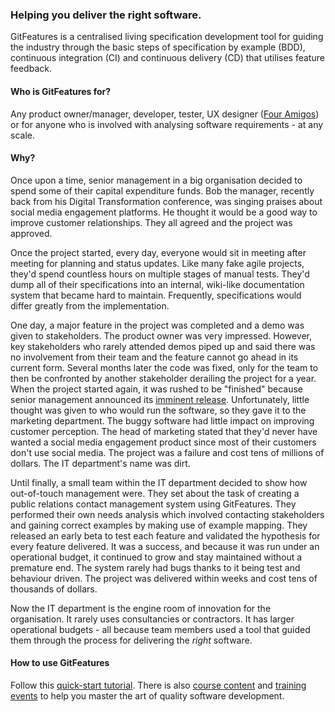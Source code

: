 ### Helping you deliver the right software.
GitFeatures is a centralised living specification development tool for guiding the industry through the basic steps of specification by example (BDD), continuous integration (CI) and continuous delivery (CD) that utilises feature feedback.

#### Who is GitFeatures for?
Any product owner/manager, developer, tester, UX designer ([Four Amigos](https://medium.com/@daviddenham07/ux-the-fourth-amigo-63d10f506908)) or for anyone who is involved with analysing software requirements - at any scale.

#### Why?
Once upon a time, senior management in a big organisation decided to spend some of their capital expenditure funds. Bob the manager, recently back from his Digital Transformation conference, was singing praises about social media engagement platforms. He thought it would be a good way to improve customer relationships. They all agreed and the project was approved.

Once the project started, every day, everyone would sit in meeting after meeting for planning and status updates. Like many fake agile projects, they'd spend countless hours on multiple stages of manual tests. They'd dump all of their specifications into an internal, wiki-like documentation system that became hard to maintain. Frequently, specifications would differ greatly from the implementation. 

One day, a major feature in the project was completed and a demo was given to stakeholders. The product owner was very impressed. However, key stakeholders who rarely attended demos piped up and said there was no involvement from their team and the feature cannot go ahead in its current form. Several months later the code was fixed, only for the team to then be confronted by another stakeholder derailing the project for a year. When the project started again, it was rushed to be "finished" because senior management announced its [imminent release](https://www.youtube.com/watch?v=5p8wTOr8AbU). Unfortunately, little thought was given to who would run the software, so they gave it to the marketing department. The buggy software had little impact on improving customer perception. The head of marketing stated that they'd never have wanted a social media engagement product since most of their customers don't use social media. The project was a failure and cost tens of millions of dollars. The IT department's name was dirt.

Until finally, a small team within the IT department decided to show how out-of-touch management were. They set about the task of creating a public relations contact management system using GitFeatures. They performed their own needs analysis which involved contacting stakeholders and gaining correct examples by making use of example mapping. They released an early beta to test each feature and validated the hypothesis for every feature delivered. It was a success, and because it was run under an operational budget, it continued to grow and stay maintained without a premature end. The system rarely had bugs thanks to it being test and behaviour driven. The project was delivered within weeks and cost tens of thousands of dollars.  

Now the IT department is the engine room of innovation for the organisation. It rarely uses consultancies or contractors. It has larger operational budgets - all because team members used a tool that guided them through the process for delivering the *right* software.


#### How to use GitFeatures
Follow this [quick-start tutorial](https://gitfeatures.com/quick-start). There is also [course content](https://gitfeatures.com/courses) and [training events](https://gitfeatures.com/events) to help you master the art of quality software development.